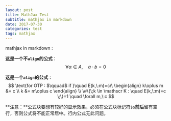 ```yaml
---
layout: post
title: MathJax Test
subtitle: mathjax in markdown
date: 2017-07-30
categories: test
tags: mathjax
---
```


mathjax in markdown :

**这是一个不`align`的公式**：
$$
\forall \alpha \in A, \quad a \cdot b = 0
$$

**这是一个`align`的公式**：
$$
\text{for OTP : $\qquad$ if }\quad E(k,\:m)=c\\
\begin{align}
k\oplus m &= c \\
k &= m\oplus c
\end{align}
\\
\#\{\;k \in \mathscr K : \quad E(k,\:m)=c \;\}=1 \quad \forall m,\:c
$$

**注意：**公式块要想有较好的显示效果，必须在公式块标记符`$$`**前后**留有空行，否则公式将不能正常居中。行内公式无此问题。